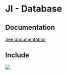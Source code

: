 # JI - Database

## Documentation

<a href="https://ondrej-nemec.github.io/JI/?&file=database-about.html">See documentation</a>

## Include

[![](https://jitpack.io/v/ondrej-nemec/JI.svg)](https://jitpack.io/#ondrej-nemec/JI)